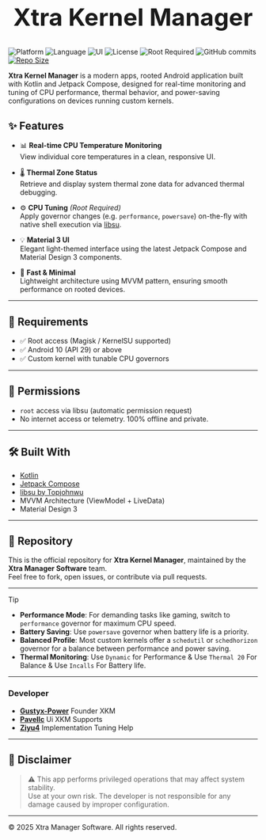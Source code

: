 <h1 align="center" style="font-size: 48px;">Xtra Kernel Manager</h1>

![Platform](https://img.shields.io/badge/platform-Android-green?style=for-the-badge&logo=android)
![Language](https://img.shields.io/badge/language-Kotlin-purple?style=for-the-badge&logo=kotlin)
![UI](https://img.shields.io/badge/Jetpack-Compose-blue?style=for-the-badge&logo=jetpackcompose)
![License](https://img.shields.io/github/license/Gustyx-Power/Xtra-Kernel-Manager?style=for-the-badge)
![Root Required](https://img.shields.io/badge/Root-Required-critical?style=for-the-badge&logo=android)
![GitHub commits](https://img.shields.io/github/commit-activity/t/Gustyx-Power/Xtra-Kernel-Manager?style=for-the-badge)
[![Repo Size](https://img.shields.io/github/repo-size/Gustyx-Power/Xtra-Kernel-Manager?style=for-the-badge&logo=github)](https://github.com/Gustyx-Power/Xtra-Kernel-Manager)

**Xtra Kernel Manager** is a modern apps, rooted Android application built with Kotlin and Jetpack Compose, designed for real-time monitoring and tuning of CPU performance, thermal behavior, and power-saving configurations on devices running custom kernels.


## ✨ Features

- 📊 **Real-time CPU Temperature Monitoring**  
  View individual core temperatures in a clean, responsive UI.

- 🌡️ **Thermal Zone Status**  
  Retrieve and display system thermal zone data for advanced thermal debugging.

- ⚙️ **CPU Tuning** *(Root Required)*  
  Apply governor changes (e.g. `performance`, `powersave`) on-the-fly with native shell execution via [libsu](https://github.com/topjohnwu/libsu).

- 💡 **Material 3 UI**  
  Elegant light-themed interface using the latest Jetpack Compose and Material Design 3 components.

- 🚀 **Fast & Minimal**  
  Lightweight architecture using MVVM pattern, ensuring smooth performance on rooted devices.

---

## 📱 Requirements

- ✅ Root access (Magisk / KernelSU supported)  
- ✅ Android 10 (API 29) or above  
- ✅ Custom kernel with tunable CPU governors  

---

## 🔐 Permissions

- `root` access via libsu (automatic permission request)
- No internet access or telemetry. 100% offline and private.

---

## 🛠 Built With

- [Kotlin](https://kotlinlang.org/)
- [Jetpack Compose](https://developer.android.com/jetpack/compose)
- [libsu by Topjohnwu](https://github.com/topjohnwu/libsu)
- MVVM Architecture (ViewModel + LiveData)
- Material Design 3

---

## 📂 Repository

This is the official repository for **Xtra Kernel Manager**, maintained by the **Xtra Manager Software** team.  
Feel free to fork, open issues, or contribute via pull requests.

---
> [!TIP]
>
> - **Performance Mode**: For demanding tasks like gaming, switch to `performance` governor for maximum CPU speed.
> - **Battery Saving**: Use `powersave` governor when battery life is a priority.
> - **Balanced Profile**: Most custom kernels offer a `schedutil` or `schedhorizon` governor for a balance between performance and power saving.
> - **Thermal Monitoring**: Use `Dynamic` for Performance & Use `Thermal 20` For Balance & Use `Incalls` For Battery life. 


---

### Developer
- **[Gustyx-Power](https://github.com/Gustyx-Power)** Founder XKM 
- **[Pavellc](https://github.com/pavelc4)** Ui XKM Supports 
- **[Ziyu4](https://github.com/Ziyu4)**  Implementation Tuning Help
---

## 📣 Disclaimer

> ⚠️ This app performs privileged operations that may affect system stability.  
> Use at your own risk. The developer is not responsible for any damage caused by improper configuration.

---

© 2025 Xtra Manager Software. All rights reserved.
